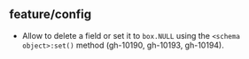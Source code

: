 ## feature/config

* Allow to delete a field or set it to `box.NULL` using the `<schema
  object>:set()` method (gh-10190, gh-10193, gh-10194).
